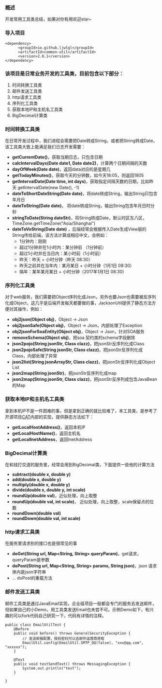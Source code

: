 ### 概述
开发常用工具类总结，如果对你有用欢迎star~

### 导入项目
```
<dependency>
      <groupId>io.github.ljwlgl</groupId>
      <artifactId>common-util</artifactId>
      <version>2.0.1</version>
</dependency>
```

### 该项目是日常业务开发的工具类，目前包含以下部分：
1. 时间转换工具类
2. 邮件发送工具类
3. http请求工具类
4. 序列化工具类
5. 获取本地IP和主机名工具类
6. BigDecimal计算类

### 时间转换工具类
在日常开发过程中，我们进程会需要把Date转成String，或者把String转成Date，该工具类大致上能满足我们日志开发需要：
- **getCurrentDate()**，获取当期日志，只包含日期
- **calcIntervalDays(Date date1, Date date2)**，计算两个日期间隔的天数
- **dayOfWeek(Date date)**，返回data对应的是星期几
- **getTodayMinutes()**，获取今天的分钟数，如今天18:05，则返回1805
- **getIntervalDate(Date time, int days)**，获取指定间隔天数的日期，比如昨天 getIntervalDate(new Date(), -1)
- **dateToShortDateString(Date date)**，将date转成String，输出String只包含年月日
- **dateToString(Date date)**， 将date转成String，输出String包含年月日时分秒
- **stringToDate(String dateStr)**，将String转成Date，默认时区东八区，TimeZone.getTimeZone("Asia/Shanghai")
- **dateToVoString(Date date)** ，后端经常会根据传入Date生成View层的String传给前端，该方法计算成相应中文，会例如：
    - 1分钟内：刚刚
    - 超过1分钟并在1小时内：某分钟前 （1分钟前）
    - 超过1小时并在当日内：某小时前（1小时前）
    - 昨天：昨天 + 小时分钟（昨天 08:30）
    - 昨天之前并在当年内：某月某日 + 小时分钟（1月1日 08:30）
    - 隔年：某年某月某日 + 小时分钟（2017年1月1日 08:30）

### 序列化工具类
对于web服务，我们需要把Object序列化成Json，另外也要Json也需要被反序列化成Object，这几乎是后端开发每天都要做的事，JacksonUtil提供了静态方法方便对其操作，例如：
- **obj2json(Object obj)**，Object -> Json
- **obj2jsonSafe(Object obj)**，Object -> Json，内部处理了Exception
- **obj2jsonForSoaEntity(Object obj)**，Object -> Json，针对SOA服务
- **removeSchema(Object obj)**，把soa 契约类的schema字段删除
- **json2pojo(String jsonStr, Class<T> clazz)**，把jsonStr反序列化成Class
- **json2pojoSafe(String jsonStr, Class<T> clazz)**，把jsonStr反序列化成Class，内部处理了异常
- **json2list(String jsonArrayStr, Class<T> clazz)**，把jsonStr反序列化成Object List
- **json2map(String jsonStr)**，把jsonStr反序列化成map
- **json2map(String jsonStr, Class<T> clazz)**，把jsonStr反序列成包含JavaBean的Map

### 获取本地IP和主机名工具类
拿到本机IP不是一件困难的事，但是拿到正确的就比较难了，本工具类，是参考了开源项目[CAT](https://github.com/dianping/cat)内部的实现，提供静态方法如下：
- **getLocalHostAddress()**，返回本机IP
- **getLocalHostName()**，返回主机名
- **getLocalInetAddress**，返回InetAddress
### BigDecimal计算类
在和钱打交道的服务里，经常会用到BigDecimal类，下面提供一些他的计算方法
- **subtract(double x, double y)**
- **add(double x, double y)**
- **multiply(double x, double y)**
- **divide(double x, double y, int scale)**
- **roundUp(double val)**，近似处理，向上取整
- **roundUp(double val, int scale)**， 近似处理，向上取整，scale保留点的位数
- **roundDown(double val)**
- **roundDown(double val, int scale)**

###  http请求工具类
在服务里请求别的接口也是很常见的事
- **doGet(String url, Map<String, String> queryParam)**，get请求，queryParam是参数
- **doPost(String url, Map<String, String> params, String json)**，json 请求体内是json字符串
- ... doPost的重载方法


###  邮件发送工具类
邮件工具类是通过JavaEmail实现，企业级项目一般都会专门的服务去发送邮件，但如果自己的小Demo，用工具类发送Email也未尝不可。示例Demo如下，有兴趣的可以fork代码自己研究一下，代码有详情的注释。
```
public class EmailUtilTest {
    @Before
    public void before() throws GeneralSecurityException {
        // 发送邮箱配置，授权密码可以去邮件运营商获取
        EmailUtil.config(EmailUtil.SMTP_QQ(false), "xxx@qq.com", "xxxxxx");
    }

    @Test
    public void testSendText() throws MessagingException {
        System.out.println("test");
    }

}
```

